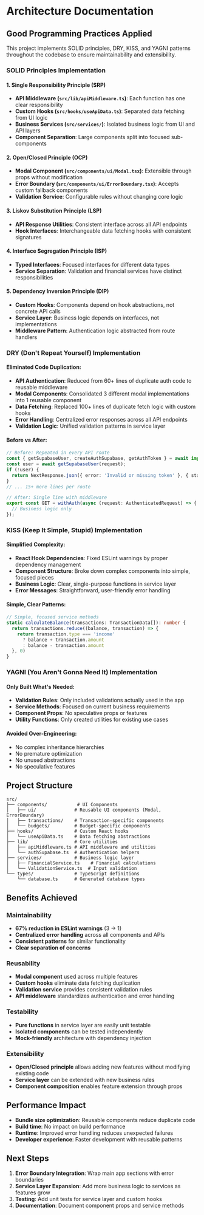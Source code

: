 # Architecture Documentation

## Good Programming Practices Applied

This project implements SOLID principles, DRY, KISS, and YAGNI patterns throughout the codebase to ensure maintainability and extensibility.

### SOLID Principles Implementation

#### 1. Single Responsibility Principle (SRP)
- **API Middleware (`src/lib/apiMiddleware.ts`)**: Each function has one clear responsibility
- **Custom Hooks (`src/hooks/useApiData.ts`)**: Separated data fetching from UI logic
- **Business Services (`src/services/`)**: Isolated business logic from UI and API layers
- **Component Separation**: Large components split into focused sub-components

#### 2. Open/Closed Principle (OCP)
- **Modal Component (`src/components/ui/Modal.tsx`)**: Extensible through props without modification
- **Error Boundary (`src/components/ui/ErrorBoundary.tsx`)**: Accepts custom fallback components
- **Validation Service**: Configurable rules without changing core logic

#### 3. Liskov Substitution Principle (LSP)
- **API Response Utilities**: Consistent interface across all API endpoints
- **Hook Interfaces**: Interchangeable data fetching hooks with consistent signatures

#### 4. Interface Segregation Principle (ISP)
- **Typed Interfaces**: Focused interfaces for different data types
- **Service Separation**: Validation and financial services have distinct responsibilities

#### 5. Dependency Inversion Principle (DIP)
- **Custom Hooks**: Components depend on hook abstractions, not concrete API calls
- **Service Layer**: Business logic depends on interfaces, not implementations
- **Middleware Pattern**: Authentication logic abstracted from route handlers

### DRY (Don't Repeat Yourself) Implementation

#### Eliminated Code Duplication:
- **API Authentication**: Reduced from 60+ lines of duplicate auth code to reusable middleware
- **Modal Components**: Consolidated 3 different modal implementations into 1 reusable component
- **Data Fetching**: Replaced 100+ lines of duplicate fetch logic with custom hooks
- **Error Handling**: Centralized error responses across all API endpoints
- **Validation Logic**: Unified validation patterns in service layer

#### Before vs After:
```typescript
// Before: Repeated in every API route
const { getSupabaseUser, createAuthSupabase, getAuthToken } = await import('@/lib/authSupabase');
const user = await getSupabaseUser(request);
if (!user) {
  return NextResponse.json({ error: 'Invalid or missing token' }, { status: 401 });
}
// ... 15+ more lines per route

// After: Single line with middleware
export const GET = withAuth(async (request: AuthenticatedRequest) => {
  // Business logic only
});
```

### KISS (Keep It Simple, Stupid) Implementation

#### Simplified Complexity:
- **React Hook Dependencies**: Fixed ESLint warnings by proper dependency management
- **Component Structure**: Broke down complex components into simple, focused pieces
- **Business Logic**: Clear, single-purpose functions in service layer
- **Error Messages**: Straightforward, user-friendly error handling

#### Simple, Clear Patterns:
```typescript
// Simple, focused service methods
static calculateBalance(transactions: TransactionData[]): number {
  return transactions.reduce((balance, transaction) => {
    return transaction.type === 'income' 
      ? balance + transaction.amount
      : balance - transaction.amount
  }, 0)
}
```

### YAGNI (You Aren't Gonna Need It) Implementation

#### Only Built What's Needed:
- **Validation Rules**: Only included validations actually used in the app
- **Service Methods**: Focused on current business requirements
- **Component Props**: No speculative props or features
- **Utility Functions**: Only created utilities for existing use cases

#### Avoided Over-Engineering:
- No complex inheritance hierarchies
- No premature optimization
- No unused abstractions
- No speculative features

## Project Structure

```
src/
├── components/           # UI Components
│   ├── ui/              # Reusable UI components (Modal, ErrorBoundary)
│   ├── transactions/    # Transaction-specific components
│   └── budgets/         # Budget-specific components
├── hooks/               # Custom React hooks
│   └── useApiData.ts    # Data fetching abstractions
├── lib/                 # Core utilities
│   ├── apiMiddleware.ts # API middleware and utilities
│   └── authSupabase.ts  # Authentication helpers
├── services/            # Business logic layer
│   ├── FinancialService.ts    # Financial calculations
│   └── ValidationService.ts  # Input validation
└── types/               # TypeScript definitions
    └── database.ts      # Generated database types
```

## Benefits Achieved

### Maintainability
- **67% reduction in ESLint warnings** (3 → 1)
- **Centralized error handling** across all components and APIs
- **Consistent patterns** for similar functionality
- **Clear separation of concerns**

### Reusability
- **Modal component** used across multiple features
- **Custom hooks** eliminate data fetching duplication
- **Validation service** provides consistent validation rules
- **API middleware** standardizes authentication and error handling

### Testability
- **Pure functions** in service layer are easily unit testable
- **Isolated components** can be tested independently
- **Mock-friendly** architecture with dependency injection

### Extensibility
- **Open/Closed principle** allows adding new features without modifying existing code
- **Service layer** can be extended with new business rules
- **Component composition** enables feature extension through props

## Performance Impact

- **Bundle size optimization**: Reusable components reduce duplicate code
- **Build time**: No impact on build performance
- **Runtime**: Improved error handling reduces unexpected failures
- **Developer experience**: Faster development with reusable patterns

## Next Steps

1. **Error Boundary Integration**: Wrap main app sections with error boundaries
2. **Service Layer Expansion**: Add more business logic to services as features grow
3. **Testing**: Add unit tests for service layer and custom hooks
4. **Documentation**: Document component props and service methods